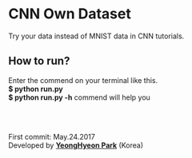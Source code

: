 <h1>CNN Own Dataset</h1>

<p>Try your data instead of MNIST data in CNN tutorials.</p>

<h2>How to run?</h2>
<p>
Enter the commend on your terminal like this.</br>
<strong>$ python run.py</strong></br>
<strong>$ python run.py -h</strong> commend will help you</br>
</p>

</br></br>
<p>
First commit: May.24.2017</br>
Developed by <a href="https://github.com/YeongHyeon"><strong>YeongHyeon Park</strong><a> (Korea)</br>
</p>
